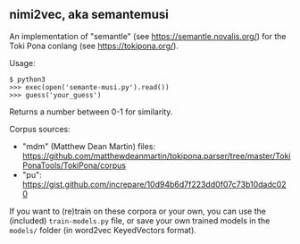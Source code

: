 ## nimi2vec, aka semantemusi

An implementation of "semantle" (see https://semantle.novalis.org/) for the Toki Pona conlang (see https://tokipona.org/).

Usage:

    $ python3
    >>> exec(open('semante-musi.py').read())
    >>> guess('your_guess')

Returns a number between 0-1 for similarity.


Corpus sources:
- "mdm" (Matthew Dean Martin) files:
https://github.com/matthewdeanmartin/tokipona.parser/tree/master/TokiPonaTools/TokiPona/corpus
- "pu": https://gist.github.com/increpare/10d94b6d7f223dd0f07c73b10dadc020

If you want to (re)train on these corpora or your own, you can use the (included) <code>train-models.py</code> file, or save your own trained models in the <code>models/</code> folder (in word2vec KeyedVectors format).
